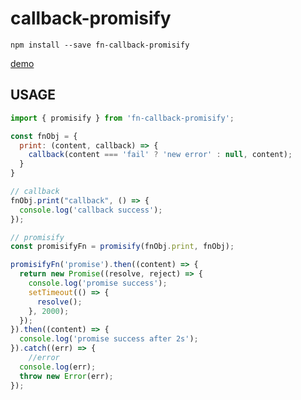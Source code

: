 # callback-promisify
```shell
npm install --save fn-callback-promisify
```

[demo](https://codesandbox.io/s/48x9vv6x27)

## USAGE

```javascript
import { promisify } from 'fn-callback-promisify';
```

```javascript
const fnObj = {
  print: (content, callback) => {
    callback(content === 'fail' ? 'new error' : null, content);
  }
}

// callback
fnObj.print("callback", () => {
  console.log('callback success');
});

// promisify
const promisifyFn = promisify(fnObj.print, fnObj);

promisifyFn('promise').then((content) => {
  return new Promise((resolve, reject) => {
    console.log('promise success');
    setTimeout(() => {
      resolve();
    }, 2000);
  });
}).then((content) => {
  console.log('promise success after 2s');
}).catch((err) => {
    //error
  console.log(err);
  throw new Error(err);
});
```

